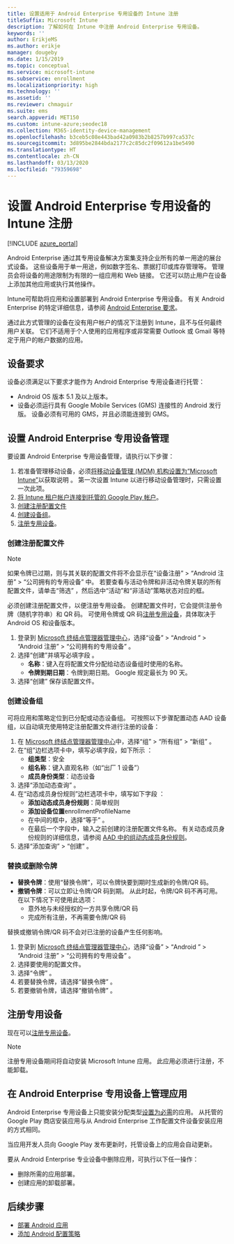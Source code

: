```yaml
---
title: 设置适用于 Android Enterprise 专用设备的 Intune 注册
titleSuffix: Microsoft Intune
description: 了解如何在 Intune 中注册 Android Enterprise 专用设备。
keywords: ''
author: ErikjeMS
ms.author: erikje
manager: dougeby
ms.date: 1/15/2019
ms.topic: conceptual
ms.service: microsoft-intune
ms.subservice: enrollment
ms.localizationpriority: high
ms.technology: ''
ms.assetid: ''
ms.reviewer: chmaguir
ms.suite: ems
search.appverid: MET150
ms.custom: intune-azure;seodec18
ms.collection: M365-identity-device-management
ms.openlocfilehash: b3ceb5c08e443bad42a0983b2b8257b997ca537c
ms.sourcegitcommit: 3d895be2844bda2177c2c85dc2f09612a1be5490
ms.translationtype: HT
ms.contentlocale: zh-CN
ms.lasthandoff: 03/13/2020
ms.locfileid: "79359698"
---
```

# <a name="set-up-intune-enrollment-of-android-enterprise-dedicated-devices"></a>设置 Android Enterprise 专用设备的 Intune 注册

[!INCLUDE [azure_portal](../includes/azure_portal.md)]

Android Enterprise 通过其专用设备解决方案集支持企业所有的单一用途的展台式设备。 这些设备用于单一用途，例如数字签名、票据打印或库存管理等。 管理员会将设备的用途限制为有限的一组应用和 Web 链接。 它还可以防止用户在设备上添加其他应用或执行其他操作。

Intune可帮助将应用和设置部署到 Android Enterprise 专用设备。 有关 Android Enterprise 的特定详细信息，请参阅 [Android Enterprise 要求](https://support.google.com/work/android/answer/6174145?hl=en&ref_topic=6151012)。

通过此方式管理的设备在没有用户帐户的情况下注册到 Intune，且不与任何最终用户关联。 它们不适用于个人使用的应用程序或非常需要 Outlook 或 Gmail 等特定于用户的帐户数据的应用。

## <a name="device-requirements"></a>设备要求

设备必须满足以下要求才能作为 Android Enterprise 专用设备进行托管：

- Android OS 版本 5.1 及以上版本。
- 设备必须运行具有 Google Mobile Services (GMS) 连接性的 Android 发行版。 设备必须有可用的 GMS，并且必须能连接到 GMS。

## <a name="set-up-android-enterprise-dedicated-device-management"></a>设置 Android Enterprise 专用设备管理

要设置 Android Enterprise 专用设备管理，请执行以下步骤：

1. 若准备管理移动设备，必须[将移动设备管理 (MDM) 机构设置为“Microsoft Intune”](../fundamentals/mdm-authority-set.md)以获取说明  。 第一次设置 Intune 以进行移动设备管理时，只需设置一次此项。
2. [将 Intune 租户帐户连接到托管的 Google Play 帐户](connect-intune-android-enterprise.md)。
3. [创建注册配置文件](#create-an-enrollment-profile)
4. [创建设备组](#create-a-device-group)。
5. [注册专用设备](#enroll-the-dedicated-devices)。

### <a name="create-an-enrollment-profile"></a>创建注册配置文件

> [!NOTE]
> 如果令牌已过期，则与其关联的配置文件将不会显示在“设备注册”   > “Android 注册”   > “公司拥有的专用设备”  中。 若要查看与活动令牌和非活动令牌关联的所有配置文件，请单击“筛选”  ，然后选中“活动”和“非活动”策略状态对应的框。 

必须创建注册配置文件，以便注册专用设备。 创建配置文件时，它会提供注册令牌（随机字符串）和 QR 码。 可使用令牌或 QR 码[注册专用设备](#enroll-the-dedicated-devices)，具体取决于 Android OS 和设备版本。

1. 登录到 [Microsoft 终结点管理器管理中心](https://go.microsoft.com/fwlink/?linkid=2109431)，选择“设备”   > “Android ”   > “Android 注册”   > “公司拥有的专用设备”  。
2. 选择“创建”并填写必填字段  。
    - **名称**：键入在将配置文件分配给动态设备组时使用的名称。
    - **令牌到期日期**：令牌到期日期。 Google 规定最长为 90 天。
3. 选择“创建”  保存该配置文件。

### <a name="create-a-device-group"></a>创建设备组

可将应用和策略定位到已分配或动态设备组。 可按照以下步骤配置动态 AAD 设备组，以自动填充使用特定注册配置文件进行注册的设备：

1. 在 [Microsoft 终结点管理器管理中心](https://go.microsoft.com/fwlink/?linkid=2109431)中，选择“组”   > “所有组”   > “新组”  。
2. 在“组”边栏选项卡中，填写必填字段，如下所示  ：
    - **组类型**：安全
    - **组名称**：键入直观名称（如“出厂 1 设备”）
    - **成员身份类型**：动态设备
3. 选择“添加动态查询”  。
4. 在“动态成员身份规则”边栏选项卡中，填写如下字段  ：
    - **添加动态成员身份规则**：简单规则
    - **添加设备位置**enrollmentProfileName
    - 在中间的框中，选择“等于”  。
    - 在最后一个字段中，输入之前创建的注册配置文件名称。
    有关动态成员身份规则的详细信息，请参阅 [AAD 中的组动态成员身份规则](https://docs.microsoft.com/azure/active-directory/users-groups-roles/groups-dynamic-membership)。 
5. 选择“添加查询” > “创建”   。

### <a name="replace-or-remove-tokens"></a>替换或删除令牌

- **替换令牌**：使用“替换令牌”，可以令牌快要到期时生成新的令牌/QR 码。
- **撤销令牌**：可以立即让令牌/QR 码到期。 从此时起，令牌/QR 码不再可用。 在以下情况下可使用此选项：
  - 意外地与未经授权的一方共享令牌/QR 码
  - 完成所有注册，不再需要令牌/QR 码

替换或撤销令牌/QR 码不会对已注册的设备产生任何影响。

1. 登录到 [Microsoft 终结点管理器管理中心](https://go.microsoft.com/fwlink/?linkid=2109431)，选择“设备”   > “Android ”   > “Android 注册”   > “公司拥有的专用设备”  。
2. 选择要使用的配置文件。
3. 选择“令牌”  。
4. 若要替换令牌，请选择“替换令牌”  。
5. 若要撤销令牌，请选择“撤销令牌”  。

## <a name="enroll-the-dedicated-devices"></a>注册专用设备

现在可以[注册专用设备](android-dedicated-devices-fully-managed-enroll.md)。

> [!NOTE]
> 注册专用设备期间将自动安装 Microsoft Intune  应用。  此应用必须进行注册，不能卸载。 

## <a name="managing-apps-on-android-enterprise-dedicated-devices"></a>在 Android Enterprise 专用设备上管理应用

Android Enterprise 专用设备上只能安装分配类型[设置为必需](../apps/apps-deploy.md#assign-an-app)的应用。 从托管的 Google Play 商店安装应用与从 Android Enterprise 工作配置文件设备安装应用的方式相同。

当应用开发人员向 Google Play 发布更新时，托管设备上的应用会自动更新。

要从 Android Enterprise 专业设备中删除应用，可执行以下任一操作：
- 删除所需的应用部署。
- 创建应用的卸载部署。

## <a name="next-steps"></a>后续步骤
- [部署 Android 应用](../apps/apps-deploy.md)
- [添加 Android 配置策略](../configuration/device-profiles.md)
